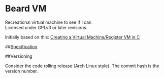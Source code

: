 Beard VM
========

Recreational virtual machine to see if I can.  
Licensed under GPLv3 or later revisions.  
  
Initially based on this: [Creating a Virtual Machine/Register VM in C](http://en.wikibooks.org/wiki/Creating_a_Virtual_Machine/Register_VM_in_C "Creating a Virtual Machine/Register VM in C")

##[Specification](docs/specs.md)

##Versioning

Consider the code rolling release (Arch Linux style). The commit hash is the version number.
